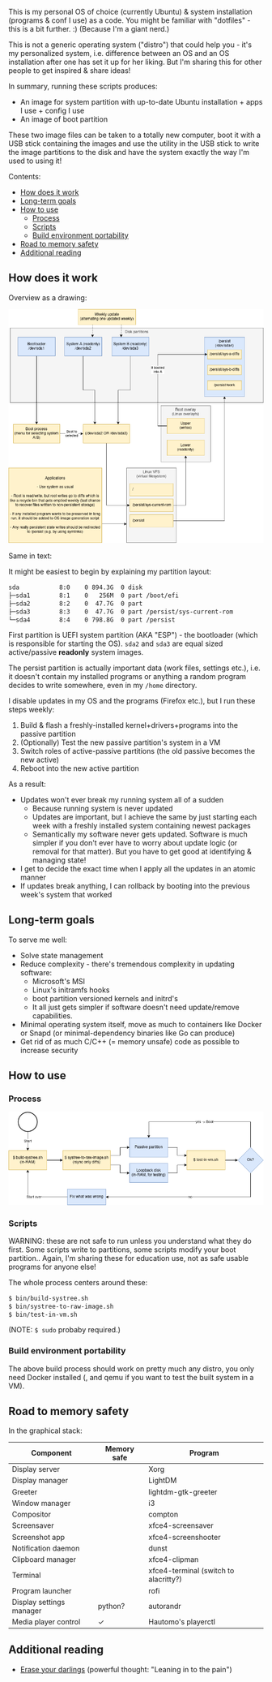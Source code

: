 This is my personal OS of choice (currently Ubuntu) & system installation (programs & conf I use) as
a code. You might be familiar with "dotfiles" - this is a bit further. :) (Because I'm a giant nerd.)

This is not a generic operating system ("distro") that could help you - it's my personalized system,
i.e. difference between an OS and an OS installation after one has set it up for her liking. But I'm
sharing this for other people to get inspired & share ideas!

In summary, running these scripts produces:

- An image for system partition with up-to-date Ubuntu installation + apps I use + config I use
- An image of boot partition

These two image files can be taken to a totally new computer, boot it with a USB stick containing the
images and use the utility in the USB stick to write the image partitions to the disk and have the
system exactly the way I'm used to using it!


Contents:

- [How does it work](#how-does-it-work)
- [Long-term goals](#long-term-goals)
- [How to use](#how-to-use)
  * [Process](#process)
  * [Scripts](#scripts)
  * [Build environment portability](#build-environment-portability)
- [Road to memory safety](#road-to-memory-safety)
- [Additional reading](#additional-reading)


How does it work
----------------

Overview as a drawing:

![](docs/overview.png)

Same in text:

It might be easiest to begin by explaining my partition layout:

```
sda           8:0    0 894.3G  0 disk
├─sda1        8:1    0   256M  0 part /boot/efi
├─sda2        8:2    0  47.7G  0 part
├─sda3        8:3    0  47.7G  0 part /persist/sys-current-rom
└─sda4        8:4    0 798.8G  0 part /persist
```

First partition is UEFI system partition (AKA "ESP") - the bootloader (which is responsible for
starting the OS). `sda2` and `sda3` are equal sized active/passive **readonly** system images.

The persist partition is actually important data (work files, settings etc.), i.e. it doesn't contain
my installed programs or anything a random program decides to write somewhere, even in my `/home`
directory.

I disable updates in my OS and the programs (Firefox etc.), but I run these steps weekly:

1. Build & flash a freshly-installed kernel+drivers+programs into the passive partition
2. (Optionally) Test the new passive partition's system in a VM
3. Switch roles of active-passive partitions (the old passive becomes the new active)
4. Reboot into the new active partition

As a result:

- Updates won't ever break my running system all of a sudden
	* Because running system is never updated
	* Updates are important, but I achieve the same by just starting each week with a freshly
	  installed system containing newest packages
	* Semantically my software never gets updated. Software is much simpler if you don't ever have
	  to worry about update logic (or removal for that matter). But you have to get good at
	  identifying & managing state!
- I get to decide the exact time when I apply all the updates in an atomic manner
- If updates break anything, I can rollback by booting into the previous week's system that worked


Long-term goals
---------------

To serve me well:

- Solve state management
- Reduce complexity - there's tremendous complexity in updating software:
	* Microsoft's MSI
	* Linux's initramfs hooks
	* boot partition versioned kernels and initrd's
	* It all just gets simpler if software doesn't need update/remove capabilities.
- Minimal operating system itself, move as much to containers like Docker or Snapd (or minimal-dependency binaries like Go can produce)
- Get rid of as much C/C++ (= memory unsafe) code as possible to increase security


How to use
----------

### Process

![](docs/process.png)


### Scripts

WARNING: these are not safe to run unless you understand what they do first. Some scripts write to
partitions, some scripts modify your boot partition.. Again, I'm sharing these for education use, not
as safe usable programs for anyone else!

The whole process centers around these:

``` console
$ bin/build-systree.sh
$ bin/systree-to-raw-image.sh
$ bin/test-in-vm.sh
```

(NOTE: `$ sudo` probaby required.)


### Build environment portability

The above build process should work on pretty much any distro, you only need Docker installed
(, and qemu if you want to test the built system in a VM).


Road to memory safety
---------------------

In the graphical stack:

| Component | Memory safe | Program |
|-----------|-------------|---------|
| Display server | | Xorg |
| Display manager | | LightDM |
| Greeter | | lightdm-gtk-greeter |
| Window manager |  | i3 |
| Compositor |  | compton |
| Screensaver |  | xfce4-screensaver |
| Screenshot app |  | xfce4-screenshooter |
| Notification daemon |  | dunst |
| Clipboard manager | | xfce4-clipman |
| Terminal | | xfce4-terminal (switch to alacritty?) |
| Program launcher | | rofi |
| Display settings manager | python? | autorandr |
| Media player control | ✓ | Hautomo's playerctl |


Additional reading
------------------

- [Erase your darlings](https://grahamc.com/blog/erase-your-darlings) (powerful thought: "Leaning in to the pain")

